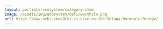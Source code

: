 ```yaml
---
layout: partials/ecosystem/category-item
image: /assets/img/ecosystem/defi/wormhole.png
url: https://www.orbs.com/Orbs-is-Live-on-the-Solana-Wormhole-Bridge/
---
```

